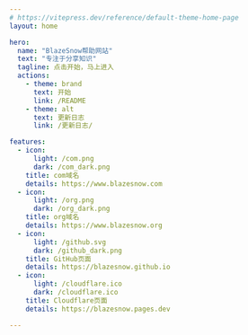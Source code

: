 ```yaml
---
# https://vitepress.dev/reference/default-theme-home-page
layout: home

hero:
  name: "BlazeSnow帮助网站"
  text: "专注于分享知识"
  tagline: 点击开始，马上进入
  actions:
    - theme: brand
      text: 开始
      link: /README
    - theme: alt
      text: 更新日志
      link: /更新日志/

features:
  - icon:
      light: /com.png
      dark: /com_dark.png
    title: com域名
    details: https://www.blazesnow.com
  - icon:
      light: /org.png
      dark: /org_dark.png
    title: org域名
    details: https://www.blazesnow.org
  - icon:
      light: /github.svg
      dark: /github_dark.png
    title: GitHub页面
    details: https://blazesnow.github.io
  - icon:
      light: /cloudflare.ico
      dark: /cloudflare.ico
    title: Cloudflare页面
    details: https://blazesnow.pages.dev

---
```


